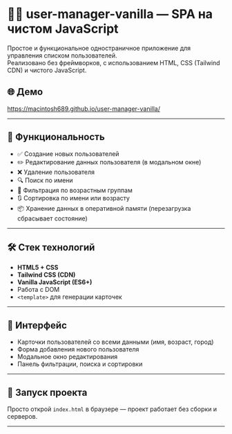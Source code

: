 # 🧑‍💻 user-manager-vanilla — SPA на чистом JavaScript

Простое и функциональное одностраничное приложение для управления списком пользователей.  
Реализовано без фреймворков, с использованием HTML, CSS (Tailwind CDN) и чистого JavaScript.

## 🌐 Демо
https://macintosh689.github.io/user-manager-vanilla/

---

## 🚀 Функциональность

- ✅ Создание новых пользователей
- ✏️ Редактирование данных пользователя (в модальном окне)
- ❌ Удаление пользователя
- 🔍 Поиск по имени
- 🎯 Фильтрация по возрастным группам
- 🔃 Сортировка по имени или возрасту
- 📦 Хранение данных в оперативной памяти (перезагрузка сбрасывает состояние)

---

## 🛠️ Стек технологий

- **HTML5 + CSS**
- **Tailwind CSS (CDN)**
- **Vanilla JavaScript (ES6+)**
- Работа с DOM
- `<template>` для генерации карточек

---

## 📸 Интерфейс

- Карточки пользователей со всеми данными (имя, возраст, город)
- Форма добавления нового пользователя
- Модальное окно редактирования
- Панель фильтрации, поиска и сортировки

---

## 📁 Запуск проекта

Просто открой `index.html` в браузере — проект работает без сборки и серверов.

---


